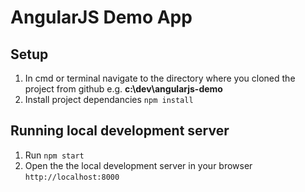 # AngularJS Demo App

## Setup

1. In cmd or terminal navigate to the directory where you cloned the project from github e.g. **c:\dev\angularjs-demo**
2. Install project dependancies `npm install`

## Running local development server

1. Run `npm start`
2. Open the the local development server in your browser `http://localhost:8000`


